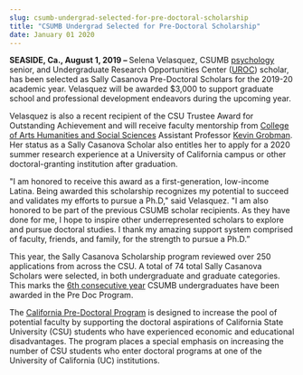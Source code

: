 ```yaml
---
slug: csumb-undergrad-selected-for-pre-doctoral-scholarship
title: "CSUMB Undergrad Selected for Pre-Doctoral Scholarship"
date: January 01 2020
---
```


<p><b>SEASIDE, Ca., August 1, 2019 – </b>Selena Velasquez, CSUMB <a href="https://csumb.edu/psychology">psychology </a>senior, and Undergraduate Research Opportunities Center (<a href="https://csumb.edu/uroc">UROC</a>) scholar, has been selected as Sally Casanova Pre-Doctoral Scholars for the 2019-20 academic year. Velasquez will be awarded $3,000 to support graduate school and professional development endeavors during the upcoming year.</p><p>Velasquez is also a recent recipient of the CSU Trustee Award for Outstanding Achievement and will receive faculty mentorship from <a href="https://csumb.edu/cahss">College of Arts Humanities and Social Sciences</a> Assistant Professor <a href="https://csumb.edu/psychology">Kevin Grobman</a>. Her status as a Sally Casanova Scholar also entitles her to apply for a 2020 summer research experience at a University of California campus or other doctoral-granting institution after graduation.</p><p>"I am honored to receive this award as a first-generation, low-income Latina. Being awarded this scholarship recognizes my potential to succeed and validates my efforts to pursue a Ph.D," said Velasquez. "I am also honored to be part of the previous CSUMB scholar recipients. As they have done for me, I hope to inspire other underrepresented scholars to explore and pursue doctoral studies. I thank my amazing support system comprised of faculty, friends, and family, for the strength to pursue a Ph.D.”</p><p>This year, the Sally Casanova Scholarship program reviewed over 250 applications from across the CSU. A total of 74 total Sally Casanova Scholars were selected, in both undergraduate and graduate categories. This marks the <a href="https://www2.calstate.edu/csu-system/faculty-staff/predoc/SallyCasanovaScholars/Pages/past-scholars.aspx%22%20%5Cl%20%22InplviewHash526cd752-b228-44bc-a2f7-67ba549abcf2=WebPartID=%7B526cd752-b228-44bc-a2f7-67ba549abcf2%7D-FilterField1=NewCampus-FilterValue1=Monterey%20Bay">6th consecutive year</a> CSUMB undergraduates have been awarded in the Pre Doc Program.</p><p>The <a href="http://www.calstate.edu/predoc/apply/">California Pre-Doctoral Program</a> is designed to increase the pool of potential faculty by supporting the doctoral aspirations of California State University (CSU) students who have experienced economic and educational disadvantages. The program places a special emphasis on increasing the number of CSU students who enter doctoral programs at one of the University of California (UC) institutions.</p>
